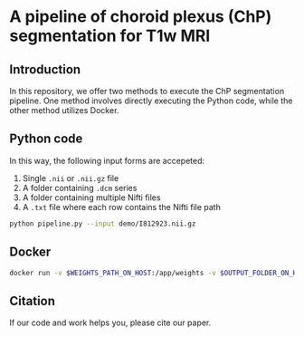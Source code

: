 # A pipeline of choroid plexus (ChP) segmentation for T1w MRI

## Introduction
In this repository, we offer two methods to execute the ChP segmentation pipeline. One method involves directly executing the Python code, while the other method utilizes Docker.

## Python code
In this way, the following input forms are accepeted:
1. Single `.nii` or `.nii.gz` file
2. A folder containing `.dcm` series
3. A folder containing multiple Nifti files
4. A `.txt` file where each row contains the Nifti file path
```bash
python pipeline.py --input demo/I812923.nii.gz
```

## Docker
```bash
docker run -v $WEIGHTS_PATH_ON_HOST:/app/weights -v $OUTPUT_FOLDER_ON_HOST:/app/results -it --rm chp-seg bash
```

## Citation
If our code and work helps you, please cite our paper.